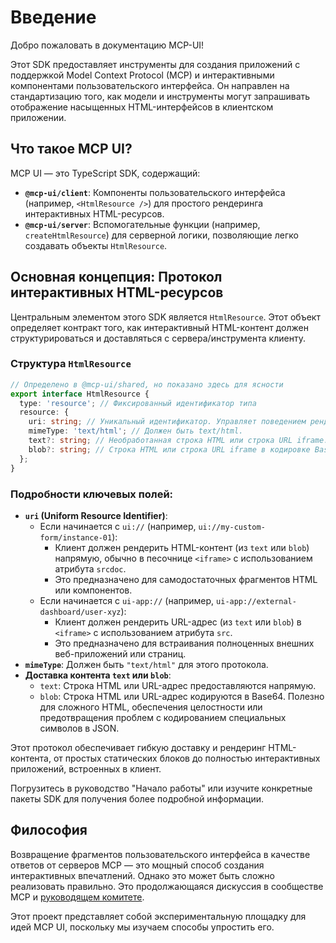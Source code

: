 # Введение

Добро пожаловать в документацию MCP-UI!

Этот SDK предоставляет инструменты для создания приложений с поддержкой Model Context Protocol (MCP) и интерактивными компонентами пользовательского интерфейса. Он направлен на стандартизацию того, как модели и инструменты могут запрашивать отображение насыщенных HTML-интерфейсов в клиентском приложении.

## Что такое MCP UI?

MCP UI — это TypeScript SDK, содержащий:

- **`@mcp-ui/client`**: Компоненты пользовательского интерфейса (например, `<HtmlResource />`) для простого рендеринга интерактивных HTML-ресурсов.
- **`@mcp-ui/server`**: Вспомогательные функции (например, `createHtmlResource`) для серверной логики, позволяющие легко создавать объекты `HtmlResource`.

## Основная концепция: Протокол интерактивных HTML-ресурсов

Центральным элементом этого SDK является `HtmlResource`. Этот объект определяет контракт того, как интерактивный HTML-контент должен структурироваться и доставляться с сервера/инструмента клиенту.

### Структура `HtmlResource`

```typescript
// Определено в @mcp-ui/shared, но показано здесь для ясности
export interface HtmlResource {
  type: 'resource'; // Фиксированный идентификатор типа
  resource: {
    uri: string; // Уникальный идентификатор. Управляет поведением рендеринга.
    mimeType: 'text/html'; // Должен быть text/html.
    text?: string; // Необработанная строка HTML или строка URL iframe.
    blob?: string; // Строка HTML или строка URL iframe в кодировке Base64.
  };
}
```

### Подробности ключевых полей:

- **`uri` (Uniform Resource Identifier)**:
  - Если начинается с `ui://` (например, `ui://my-custom-form/instance-01`):
    - Клиент должен рендерить HTML-контент (из `text` или `blob`) напрямую, обычно в песочнице `<iframe>` с использованием атрибута `srcdoc`.
    - Это предназначено для самодостаточных фрагментов HTML или компонентов.
  - Если начинается с `ui-app://` (например, `ui-app://external-dashboard/user-xyz`):
    - Клиент должен рендерить URL-адрес (из `text` или `blob`) в `<iframe>` с использованием атрибута `src`.
    - Это предназначено для встраивания полноценных внешних веб-приложений или страниц.
- **`mimeType`**: Должен быть `"text/html"` для этого протокола.
- **Доставка контента `text` или `blob`**:
  - `text`: Строка HTML или URL-адрес предоставляются напрямую.
  - `blob`: Строка HTML или URL-адрес кодируются в Base64. Полезно для сложного HTML, обеспечения целостности или предотвращения проблем с кодированием специальных символов в JSON.

Этот протокол обеспечивает гибкую доставку и рендеринг HTML-контента, от простых статических блоков до полностью интерактивных приложений, встроенных в клиент.

Погрузитесь в руководство "Начало работы" или изучите конкретные пакеты SDK для получения более подробной информации.

## Философия

Возвращение фрагментов пользовательского интерфейса в качестве ответов от серверов MCP — это мощный способ создания интерактивных впечатлений. Однако это может быть сложно реализовать правильно.
Это продолжающаяся дискуссия в сообществе MCP и [руководящем комитете](https://github.com/orgs/modelcontextprotocol/discussions/287#discussioncomment-13175290).

Этот проект представляет собой экспериментальную площадку для идей MCP UI, поскольку мы изучаем способы упростить его.
